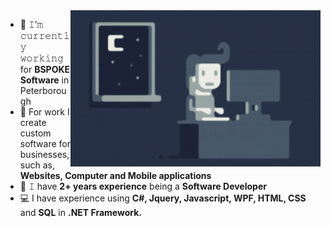 <a target="_blank">
  <img align="right" height="250" width="400" alt="GIF" src="https://raw.githubusercontent.com/AVS1508/AVS1508/master/assets/Night-Coding.gif">
</a>

- 🔭 𝙸’𝚖 𝚌𝚞𝚛𝚛𝚎𝚗𝚝𝚕𝚢 𝚠𝚘𝚛𝚔𝚒𝚗𝚐 for **BSPOKE Software** in Peterborough
- 🌱 For work I create custom software for businesses, such as, **Websites, Computer and Mobile applications**
- 👯 𝙸 have **2+ years experience** being a **Software Developer**
- 💻 I have experience using **C#, Jquery, Javascript, WPF, HTML, CSS** and **SQL** in **.NET Framework.**
